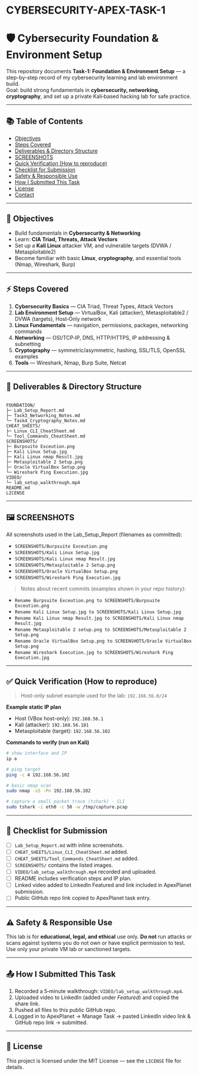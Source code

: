 
# CYBERSECURITY-APEX-TASK-1
# 🛡️ Cybersecurity Foundation & Environment Setup

This repository documents **Task‑1: Foundation & Environment Setup** — a step-by-step record of my cybersecurity learning and lab environment build.  
Goal: build strong fundamentals in **cybersecurity, networking, cryptography**, and set up a private Kali‑based hacking lab for safe practice.

---

## 📚 Table of Contents
- [Objectives](#-objectives)  
- [Steps Covered](#-steps-covered)  
- [Deliverables & Directory Structure](#-deliverables--directory-structure)  
- [SCREENSHOTS](#-screenshots)  
- [Quick Verification (How to reproduce)](#-quick-verification-how-to-reproduce)  
- [Checklist for Submission](#-checklist-for-submission)  
- [Safety & Responsible Use](#-safety--responsible-use)  
- [How I Submitted This Task](#-how-i-submitted-this-task)  
- [License](#-license)  
- [Contact](#-contact)

---

## 📌 Objectives
- Build fundamentals in **Cybersecurity & Networking**  
- Learn: **CIA Triad, Threats, Attack Vectors**  
- Set up a **Kali Linux** attacker VM, and vulnerable targets (DVWA / Metasploitable2)  
- Become familiar with basic **Linux**, **cryptography**, and essential tools (Nmap, Wireshark, Burp)

---

## ⚡ Steps Covered
1. **Cybersecurity Basics** — CIA Triad, Threat Types, Attack Vectors  
2. **Lab Environment Setup** — VirtualBox, Kali (attacker), Metasploitable2 / DVWA (targets), Host‑Only network  
3. **Linux Fundamentals** — navigation, permissions, packages, networking commands  
4. **Networking** — OSI/TCP‑IP, DNS, HTTP/HTTPS, IP addressing & subnetting  
5. **Cryptography** — symmetric/asymmetric, hashing, SSL/TLS, OpenSSL examples  
6. **Tools** — Wireshark, Nmap, Burp Suite, Netcat

---

## 🔧 Deliverables & Directory Structure
```

FOUNDATION/
├─ Lab_Setup_Report.md
├─ Task3_Networking_Notes.md
└─ Task4_Cryptography_Notes.md
CHEAT_SHEETS/
├─ Linux_CLI_CheatSheet.md
└─ Tool_Commands_CheatSheet.md
SCREENSHOTS/
├─ Burpsuite Exceution.png
├─ Kali Linux Setup.jpg
├─ Kali Linux nmap Result.jpg
├─ Metasploitable 2 Setup.png
├─ Oracle VirtualBox Setup.png
└─ Wireshark Ping Execution.jpg
VIDEO/
└─ lab_setup_walkthrough.mp4
README.md
LICENSE

````

---

## 🖼️ SCREENSHOTS
All screenshots used in the Lab_Setup_Report (filenames as committed):

- `SCREENSHOTS/Burpsuite Exceution.png`  
- `SCREENSHOTS/Kali Linux Setup.jpg`  
- `SCREENSHOTS/Kali Linux nmap Result.jpg`  
- `SCREENSHOTS/Metasploitable 2 Setup.png`  
- `SCREENSHOTS/Oracle VirtualBox Setup.png`  
- `SCREENSHOTS/Wireshark Ping Execution.jpg`

> Notes about recent commits (examples shown in your repo history):
- `Rename Burpsuite Exceution.png to SCREENSHOTS/Burpsuite Exceution.png`  
- `Rename Kali Linux Setup.jpg to SCREENSHOTS/Kali Linux Setup.jpg`  
- `Rename Kali Linux nmap Result.jpg to SCREENSHOTS/Kali Linux nmap Result.jpg`  
- `Rename Metasploitable 2 setup.png to SCREENSHOTS/Metasploitable 2 Setup.png`  
- `Rename Oracle VirtualBox Setup.png to SCREENSHOTS/Oracle VirtualBox Setup.png`  
- `Rename Wireshark Execution.jpg to SCREENSHOTS/Wireshark Ping Execution.jpg`

---

## ✅ Quick Verification (How to reproduce)
> Host-only subnet example used for the lab: `192.168.56.0/24`

**Example static IP plan**
- Host (VBox host-only): `192.168.56.1`  
- Kali (attacker): `192.168.56.101`  
- Metasploitable (target): `192.168.56.102`

**Commands to verify (run on Kali)**
```bash
# show interface and IP
ip a

# ping target
ping -c 4 192.168.56.102

# basic nmap scan
sudo nmap -sS -Pn 192.168.56.102

# capture a small packet trace (tshark) - CLI
sudo tshark -i eth0 -c 50 -w /tmp/capture.pcap
````

---

## 📝 Checklist for Submission

* [ ] `Lab_Setup_Report.md` with inline screenshots.
* [ ] `CHEAT_SHEETS/Linux_CLI_CheatSheet.md` added.
* [ ] `CHEAT_SHEETS/Tool_Commands_CheatSheet.md` added.
* [ ] `SCREENSHOTS/` contains the listed images.
* [ ] `VIDEO/lab_setup_walkthrough.mp4` recorded and uploaded.
* [ ] README includes verification steps and IP plan.
* [ ] Linked video added to LinkedIn Featured and link included in ApexPlanet submission.
* [ ] Public GitHub repo link copied to ApexPlanet task entry.

---

## ⚠️ Safety & Responsible Use

This lab is for **educational, legal, and ethical** use only.
**Do not** run attacks or scans against systems you do not own or have explicit permission to test. Use only your private VM lab or sanctioned targets.

---

## 📤 How I Submitted This Task

1. Recorded a 5‑minute walkthrough: `VIDEO/lab_setup_walkthrough.mp4`.
2. Uploaded video to LinkedIn (added under *Featured*) and copied the share link.
3. Pushed all files to this public GitHub repo.
4. Logged in to ApexPlanet → Manage Task → pasted LinkedIn video link & GitHub repo link → submitted.

---

## 📄 License

This project is licensed under the MIT License — see the `LICENSE` file for details.


